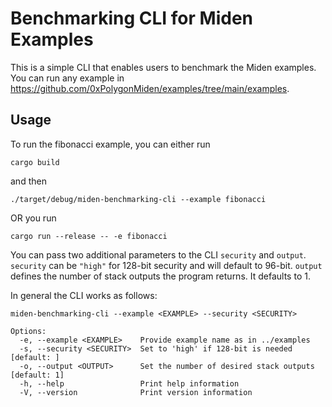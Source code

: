 # Benchmarking CLI for Miden Examples

This is a simple CLI that enables users to benchmark the Miden examples. You can run any example in https://github.com/0xPolygonMiden/examples/tree/main/examples. 

## Usage
To run the fibonacci example, you can either run

```
cargo build
```

and then 

```
./target/debug/miden-benchmarking-cli --example fibonacci
```

OR you run 

```
cargo run --release -- -e fibonacci   
```

You can pass two additional parameters to the CLI `security` and `output`. `security` can be `"high"` for 128-bit security and will default to 96-bit. `output` defines the number of stack outputs the program returns. It defaults to 1. 

In general the CLI works as follows:

`miden-benchmarking-cli --example <EXAMPLE> --security <SECURITY>`

```
Options:
  -e, --example <EXAMPLE>    Provide example name as in ../examples
  -s, --security <SECURITY>  Set to 'high' if 128-bit is needed [default: ]
  -o, --output <OUTPUT>      Set the number of desired stack outputs [default: 1]
  -h, --help                 Print help information
  -V, --version              Print version information
```
